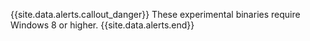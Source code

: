 {{site.data.alerts.callout_danger}}
These experimental binaries require Windows 8 or higher.
{{site.data.alerts.end}}
